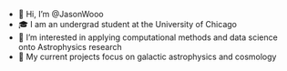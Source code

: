 - 👋 Hi, I’m @JasonWooo
- 🎓 I am an undergrad student at the University of Chicago
- 👀 I’m interested in applying computational methods and data science onto Astrophysics research
- 🌟 My current projects focus on galactic astrophysics and cosmology

<!---
JasonWooo/JasonWooo is a ✨ special ✨ repository because its `README.md` (this file) appears on your GitHub profile.
You can click the Preview link to take a look at your changes.
--->
